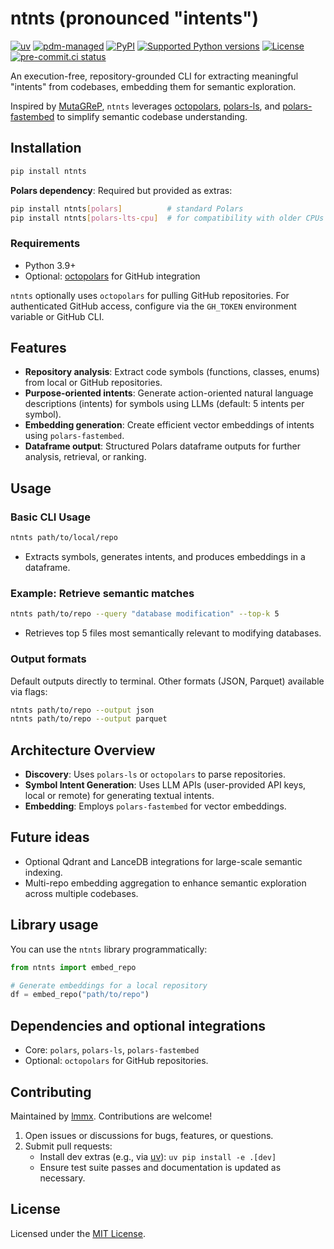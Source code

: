 # ntnts (pronounced "intents")

[![uv](https://img.shields.io/endpoint?url=https://raw.githubusercontent.com/astral-sh/uv/main/assets/badge/v0.json)](https://github.com/astral-sh/uv)
[![pdm-managed](https://img.shields.io/badge/pdm-managed-blueviolet)](https://pdm.fming.dev)
[![PyPI](https://img.shields.io/pypi/v/ntnts.svg)](https://pypi.org/project/ntnts)
[![Supported Python versions](https://img.shields.io/pypi/pyversions/ntnts.svg)](https://pypi.org/project/ntnts)
[![License](https://img.shields.io/pypi/l/ntnts.svg)](https://pypi.python.org/pypi/ntnts)
[![pre-commit.ci status](https://results.pre-commit.ci/badge/github/lmmx/ntnts/master.svg)](https://results.pre-commit.ci/latest/github/lmmx/ntnts/master)

An execution-free, repository-grounded CLI for extracting meaningful "intents" from codebases, embedding them for semantic exploration.

Inspired by [MutaGReP](https://arxiv.org/abs/2311.15653), `ntnts` leverages [octopolars](https://pypi.org/project/octopolars), [polars-ls](https://pypi.org/project/polars-ls), and [polars-fastembed](https://pypi.org/project/polars-fastembed) to simplify semantic codebase understanding.

## Installation

```bash
pip install ntnts
```

**Polars dependency**: Required but provided as extras:

```bash
pip install ntnts[polars]          # standard Polars
pip install ntnts[polars-lts-cpu]  # for compatibility with older CPUs
```

### Requirements

- Python 3.9+
- Optional: [octopolars](https://github.com/lmmx/octopolars) for GitHub integration

`ntnts` optionally uses `octopolars` for pulling GitHub repositories. For authenticated GitHub access, configure via the `GH_TOKEN` environment variable or GitHub CLI.

## Features

- **Repository analysis**: Extract code symbols (functions, classes, enums) from local or GitHub repositories.
- **Purpose-oriented intents**: Generate action-oriented natural language descriptions (intents) for symbols using LLMs (default: 5 intents per symbol).
- **Embedding generation**: Create efficient vector embeddings of intents using `polars-fastembed`.
- **Dataframe output**: Structured Polars dataframe outputs for further analysis, retrieval, or ranking.

## Usage

### Basic CLI Usage

```bash
ntnts path/to/local/repo
```

- Extracts symbols, generates intents, and produces embeddings in a dataframe.

### Example: Retrieve semantic matches

```bash
ntnts path/to/repo --query "database modification" --top-k 5
```

- Retrieves top 5 files most semantically relevant to modifying databases.

### Output formats

Default outputs directly to terminal. Other formats (JSON, Parquet) available via flags:

```bash
ntnts path/to/repo --output json
ntnts path/to/repo --output parquet
```

## Architecture Overview

- **Discovery**: Uses `polars-ls` or `octopolars` to parse repositories.
- **Symbol Intent Generation**: Uses LLM APIs (user-provided API keys, local or remote) for generating textual intents.
- **Embedding**: Employs `polars-fastembed` for vector embeddings.

## Future ideas

- Optional Qdrant and LanceDB integrations for large-scale semantic indexing.
- Multi-repo embedding aggregation to enhance semantic exploration across multiple codebases.

## Library usage

You can use the `ntnts` library programmatically:

```python
from ntnts import embed_repo

# Generate embeddings for a local repository
df = embed_repo("path/to/repo")
```

## Dependencies and optional integrations

- Core: `polars`, `polars-ls`, `polars-fastembed`
- Optional: `octopolars` for GitHub repositories.

## Contributing

Maintained by [lmmx](https://github.com/lmmx). Contributions are welcome!

1. Open issues or discussions for bugs, features, or questions.
2. Submit pull requests:
   - Install dev extras (e.g., via [uv](https://docs.astral.sh/uv/)): `uv pip install -e .[dev]`
   - Ensure test suite passes and documentation is updated as necessary.

## License

Licensed under the [MIT License](https://opensource.org/licenses/MIT).

